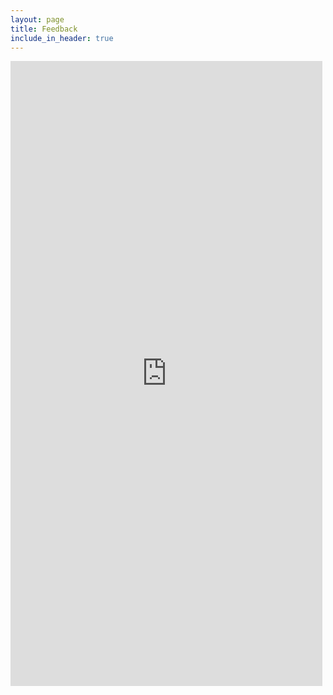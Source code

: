 ```yaml
---
layout: page
title: Feedback
include_in_header: true
---
```


<iframe frameborder="0" style="height:1000px;width:99%;border:none;" src='https://forms.zohopublic.eu/VIPERdev/form/RunLine/formperma/JQu5G7cMV8bMMLiieNTzRy9GOO7bafXEPP4Y5Wz1wO8'></iframe>